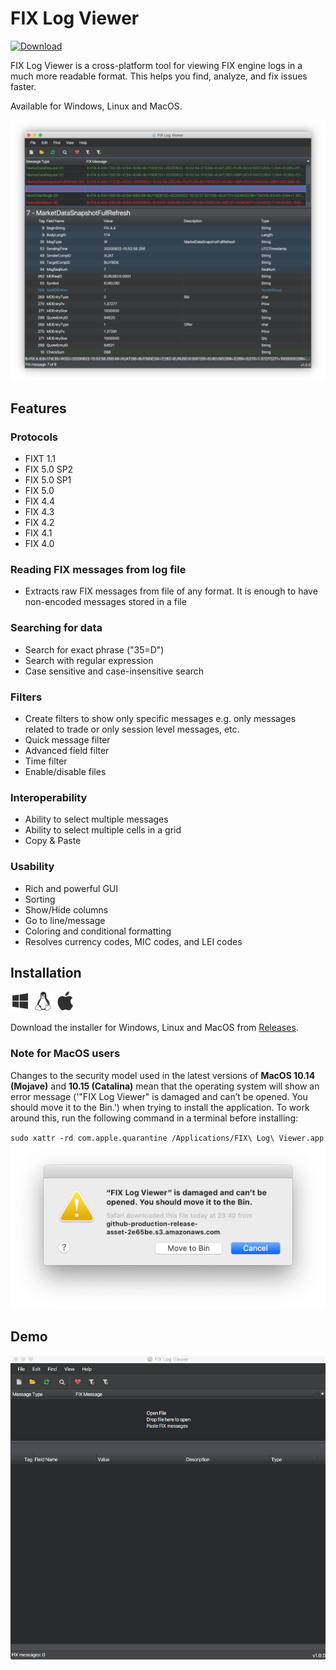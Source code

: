 # FIX Log Viewer
[![Download](https://img.shields.io/badge/Download-1.0.0-blue.svg)](https://github.com/apptastic-software/fix-log-viewer/releases/latest) 

FIX Log Viewer is a cross-platform tool for viewing FIX engine logs in a much more readable format. This helps you find, analyze, and fix issues faster.

Available for Windows, Linux and MacOS.
 
![FIX Log Viewer draw selection](/assets/screenshot1.png)

## Features
### Protocols
* FIXT 1.1
* FIX 5.0 SP2
* FIX 5.0 SP1
* FIX 5.0
* FIX 4.4
* FIX 4.3
* FIX 4.2
* FIX 4.1
* FIX 4.0

### Reading FIX messages from log file
* Extracts raw FIX messages from file of any format. It is enough to have non-encoded messages stored in a file

### Searching for data
* Search for exact phrase ("35=D")
* Search with regular expression
* Case sensitive and case-insensitive search

### Filters
* Create filters to show only specific messages e.g. only messages related to trade or only session level messages, etc.
* Quick message filter
* Advanced field filter
* Time filter
* Enable/disable files

### Interoperability
* Ability to select multiple messages
* Ability to select multiple cells in a grid
* Copy & Paste

### Usability
* Rich and powerful GUI
* Sorting
* Show/Hide columns
* Go to line/message
* Coloring and conditional formatting
* Resolves currency codes, MIC codes, and LEI codes



## Installation

[![Windows](/assets/windows.png)](https://github.com/apptastic-software/fix-log-viewer/releases/latest) [![Linux](/assets/linux.png)](https://github.com/apptastic-software/fix-log-viewer/releases/latest) [![Mac](/assets/mac.png)](https://github.com/apptastic-software/fix-log-viewer/releases/latest)

Download the installer for Windows, Linux and MacOS from [Releases][1].

### Note for MacOS users
Changes to the security model used in the latest versions of **MacOS 10.14 (Mojave)** and **10.15 (Catalina)** mean that the operating system will show an error message ('"FIX Log Viewer" is damaged and can’t be opened. You should move it to the Bin.') when trying to install the application. To work around this, run the following command in a terminal before installing:

`sudo xattr -rd com.apple.quarantine /Applications/FIX\ Log\ Viewer.app`
![MacOS warning](/assets/macos-warning.png)

## Demo
![FIX Log Viewer draw selection](/assets/screenshot2.gif)

[1]: https://github.com/apptastic-software/fix-log-viewer/releases/latest